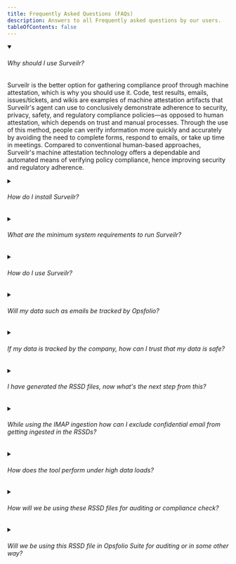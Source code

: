 ```yaml
---
title: Frequently Asked Questions (FAQs)
description: Answers to all Frequently asked questions by our users.
tableOfContents: false
---
```


<details class="details" open>

<summary class="faq">
<h6>Why should I use Surveilr?</h6>
</summary>

<p>Surveilr is the better option for gathering compliance proof through machine
attestation, which is why you should use it. Code, test results, emails,
issues/tickets, and wikis are examples of machine attestation artifacts that
Surveilr's agent can use to conclusively demonstrate adherence to security,
privacy, safety, and regulatory compliance policies—as opposed to human
attestation, which depends on trust and manual processes. Through the use of
this method, people can verify information more quickly and accurately by
avoiding the need to complete forms, respond to emails, or take up time in
meetings. Compared to conventional human-based approaches, Surveilr's machine
attestation technology offers a dependable and automated means of verifying
policy compliance, hence improving security and regulatory adherence.</p>

</details>

<details class="details">

<summary class="faq"><h6>How do I install Surveilr?</h6></summary>

<p>We have provided a detailed guide on how to install `surveilr` on your machine
(Linux, Windows, and MacOS ), find it <a href="/surveilr/how-to/installation-guide">here</a>.</p>

</details>

<details class="details">

<summary class="faq"><h6>What are the minimum system requirements to run Surveilr?</h6></summary>

<p>While surveilr can run on low-performing systems, we recommend at least a dual-core processor, 2GB of RAM, and 8GB of available disk space for optimal performance.</p>

</details>

<details class="details">

<summary class="faq"><h6>How do I use Surveilr?</h6></summary>

<p>We have provided a comprehensive guide on how surveilr can be used to gather
machine-attested compliance evidences from different Work Product Artifacts
(WPAs) across a wide variety of disciplines. Here's an example of how
<a href="/surveilr/disciplines/software-engineer">software engineers</a> make use of
surveilr.</p>

</details>

<details class="details">

<summary class="faq"><h6>Will my data such as emails be tracked by Opsfolio?</h6></summary>

<p>No, Opsfolio does not track personal information, including emails, at any point
in time. All data processed by Surveilr is stored in a Resource Surveillance
State Database <a href="/surveilr/reference/concepts/resource-surveillance#rssd">(RSSD)</a>
that is stored locally on the client's machine, and not connected to any of our
cloud databases.</p>

</details>

<details class="details">

<summary class="faq"><h6>If my data is tracked by the company, how can I trust that my data is safe?</h6></summary>

<p>We do not track your data, so you can be rest assured your data is safe.</p>

</details>

<details class="details">

<summary class="faq"><h6>I have generated the RSSD files, now what's the next step from this?</h6></summary>

<p>The next step is to navigate to the <a href="/surveilr/disciplines/software-engineer">disciplines and WPAs</a> page, choose your discipline, and see various ways you can extract machine-attested compliance evidences from the RSSD using SQL, depending on the <a href="/surveilr/reference/concepts/work-product-artifacts">Work Product Artifact (WPA)</a>. Here's an example of how
<a href="/surveilr/disciplines/software-engineer">software engineers</a> extract compliance evidences from the <a href="/surveilr/reference/concepts/resource-surveillance">RSSD</a> file.</p>

</details>

<details class="details">

<summary class="faq"><h6>While using the IMAP ingestion how can I exclude confidential email from getting ingested in the RSSDs?</h6></summary>

<p>Specific emails boxes are authorized via credentials that you supply. Usually, operational emails are sent to individual purpose-specific mailboxes (not personal) so if you can segregate by mailbox then no confidential emails will ever be ingested. If you have a mailbox which might have mixed content, we have filters that allow you to only pick up emails using regular expressions and search expressions to match specific content only.</p>

</details>

<details class="details">

<summary class="faq"><h6>How does the tool perform under high data loads?</h6></summary>

<p>It performs very well with full horizontal and vertical scaling capabilities. Many workloads are performed offline with very low CPU, memory, and I/O impacts.</p>

</details>

<details class="details">

<summary class="faq"><h6>How will we be using these RSSD files for auditing or compliance check?</h6></summary>

<p>How the RSSD files will be used for auditing and compliance check is dependent on various disciplines and the their policies. To get started,  navigate to the <a href="/surveilr/disciplines/software-engineer">disciplines and WPAs</a> page, choose your discipline, and see various ways you can extract machine-attested compliance evidences from the RSSD using SQL, depending on the <a href="/surveilr/reference/concepts/work-product-artifacts">Work Product Artifact (WPA)</a>. Here's an example of how
<a href="/surveilr/disciplines/software-engineer">software engineers</a> extract compliance evidences from the <a href="/surveilr/reference/concepts/resource-surveillance">RSSD</a> file.</p>

</details>

<details class="details">

<summary class="faq"><h6>Will we be using this RSSD file in Opsfolio Suite for auditing or in some other way?</h6></summary>

<p>Yes, RSSDs are used for auditing in Opsfolio Suite but because they are simple SQLite databases they can also be used for anything else your company would like.</p>

</details>
